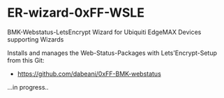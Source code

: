 # ER-wizard-0xFF-WSLE
BMK-Webstatus-LetsEncrypt Wizard for Ubiquiti EdgeMAX Devices supporting Wizards 

Installs and manages the Web-Status-Packages with Lets'Encrypt-Setup from this Git:
+ https://github.com/dabeani/0xFF-BMK-webstatus

...in progress..
